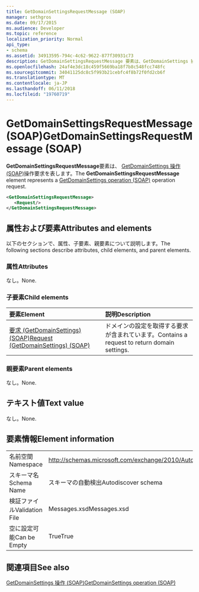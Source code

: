 ```yaml
---
title: GetDomainSettingsRequestMessage (SOAP)
manager: sethgros
ms.date: 09/17/2015
ms.audience: Developer
ms.topic: reference
localization_priority: Normal
api_type:
- schema
ms.assetid: 34913595-794c-4c62-9622-877f30931c73
description: GetDomainSettingsRequestMessage 要素は、GetDomainSettings 操作 (SOAP) 操作要求を表します。
ms.openlocfilehash: 24af4e3dc18c459f5669ba18f7b8c548fcc748fc
ms.sourcegitcommit: 34041125dc8c5f993b21cebfc4f8b72f0fd2cb6f
ms.translationtype: MT
ms.contentlocale: ja-JP
ms.lasthandoff: 06/11/2018
ms.locfileid: "19760719"
---
```

# <a name="getdomainsettingsrequestmessage-soap"></a><span data-ttu-id="6bfec-103">GetDomainSettingsRequestMessage (SOAP)</span><span class="sxs-lookup"><span data-stu-id="6bfec-103">GetDomainSettingsRequestMessage (SOAP)</span></span>

<span data-ttu-id="6bfec-104">**GetDomainSettingsRequestMessage**要素は、 [GetDomainSettings 操作 (SOAP)](getdomainsettings-operation-soap.md)操作要求を表します。</span><span class="sxs-lookup"><span data-stu-id="6bfec-104">The **GetDomainSettingsRequestMessage** element represents a [GetDomainSettings operation (SOAP)](getdomainsettings-operation-soap.md) operation request.</span></span> 
  
```XML
<GetDomainSettingsRequestMessage>
   <Request/>
</GetDomainSettingsRequestMessage>
```

## <a name="attributes-and-elements"></a><span data-ttu-id="6bfec-105">属性および要素</span><span class="sxs-lookup"><span data-stu-id="6bfec-105">Attributes and elements</span></span>

<span data-ttu-id="6bfec-106">以下のセクションで、属性、子要素、親要素について説明します。</span><span class="sxs-lookup"><span data-stu-id="6bfec-106">The following sections describe attributes, child elements, and parent elements.</span></span>
  
### <a name="attributes"></a><span data-ttu-id="6bfec-107">属性</span><span class="sxs-lookup"><span data-stu-id="6bfec-107">Attributes</span></span>

<span data-ttu-id="6bfec-108">なし。</span><span class="sxs-lookup"><span data-stu-id="6bfec-108">None.</span></span>
  
### <a name="child-elements"></a><span data-ttu-id="6bfec-109">子要素</span><span class="sxs-lookup"><span data-stu-id="6bfec-109">Child elements</span></span>

|<span data-ttu-id="6bfec-110">**要素**</span><span class="sxs-lookup"><span data-stu-id="6bfec-110">**Element**</span></span>|<span data-ttu-id="6bfec-111">**説明**</span><span class="sxs-lookup"><span data-stu-id="6bfec-111">**Description**</span></span>|
|:-----|:-----|
|[<span data-ttu-id="6bfec-112">要求 (GetDomainSettings) (SOAP)</span><span class="sxs-lookup"><span data-stu-id="6bfec-112">Request (GetDomainSettings) (SOAP)</span></span>](request-getdomainsettingssoap.md) <br/> |<span data-ttu-id="6bfec-113">ドメインの設定を取得する要求が含まれています。</span><span class="sxs-lookup"><span data-stu-id="6bfec-113">Contains a request to return domain settings.</span></span>  <br/> |
   
### <a name="parent-elements"></a><span data-ttu-id="6bfec-114">親要素</span><span class="sxs-lookup"><span data-stu-id="6bfec-114">Parent elements</span></span>

<span data-ttu-id="6bfec-115">なし。</span><span class="sxs-lookup"><span data-stu-id="6bfec-115">None.</span></span>
  
## <a name="text-value"></a><span data-ttu-id="6bfec-116">テキスト値</span><span class="sxs-lookup"><span data-stu-id="6bfec-116">Text value</span></span>

<span data-ttu-id="6bfec-117">なし。</span><span class="sxs-lookup"><span data-stu-id="6bfec-117">None.</span></span>
  
## <a name="element-information"></a><span data-ttu-id="6bfec-118">要素情報</span><span class="sxs-lookup"><span data-stu-id="6bfec-118">Element information</span></span>

|||
|:-----|:-----|
|<span data-ttu-id="6bfec-119">名前空間</span><span class="sxs-lookup"><span data-stu-id="6bfec-119">Namespace</span></span>  <br/> |http://schemas.microsoft.com/exchange/2010/Autodiscover  <br/> |
|<span data-ttu-id="6bfec-120">スキーマ名</span><span class="sxs-lookup"><span data-stu-id="6bfec-120">Schema Name</span></span>  <br/> |<span data-ttu-id="6bfec-121">スキーマの自動検出</span><span class="sxs-lookup"><span data-stu-id="6bfec-121">Autodiscover schema</span></span>  <br/> |
|<span data-ttu-id="6bfec-122">検証ファイル</span><span class="sxs-lookup"><span data-stu-id="6bfec-122">Validation File</span></span>  <br/> |<span data-ttu-id="6bfec-123">Messages.xsd</span><span class="sxs-lookup"><span data-stu-id="6bfec-123">Messages.xsd</span></span>  <br/> |
|<span data-ttu-id="6bfec-124">空に設定可能</span><span class="sxs-lookup"><span data-stu-id="6bfec-124">Can be Empty</span></span>  <br/> |<span data-ttu-id="6bfec-125">True</span><span class="sxs-lookup"><span data-stu-id="6bfec-125">True</span></span>  <br/> |
   
## <a name="see-also"></a><span data-ttu-id="6bfec-126">関連項目</span><span class="sxs-lookup"><span data-stu-id="6bfec-126">See also</span></span>



[<span data-ttu-id="6bfec-127">GetDomainSettings 操作 (SOAP)</span><span class="sxs-lookup"><span data-stu-id="6bfec-127">GetDomainSettings operation (SOAP)</span></span>](getdomainsettings-operation-soap.md)

